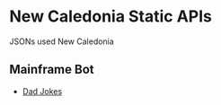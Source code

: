 # New Caledonia Static APIs

JSONs used New Caledonia

## Mainframe Bot
- [Dad Jokes](https://newcaledoniadevteam.github.io/staticAPI/dadjokes/)
